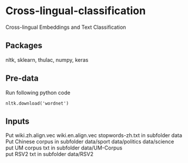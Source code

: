 # Cross-lingual-classification
Cross-lingual Embeddings and Text Classification

## Packages
nltk, sklearn, thulac, numpy, keras

## Pre-data
Run following python code
```
nltk.download('wordnet')
```

## Inputs
Put wiki.zh.align.vec wiki.en.align.vec stopwords-zh.txt in subfolder data <br/>
Put Chinese corpus in subfolder data/sport data/politics data/science <br/>
put UM corpus txt in subfolder data/UM-Corpus <br/>
put RSV2 txt in subfolder data/RSV2 <br/>
